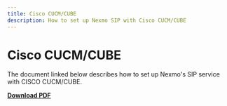 ```yaml
---
title: Cisco CUCM/CUBE
description: How to set up Nexmo SIP with Cisco CUCM/CUBE
---
```


# Cisco CUCM/CUBE

The document linked below describes how to set up Nexmo's SIP service with CISCO CUCM/CUBE.

**[Download PDF](/assets/pdf/sip/configuration/nexmo-sip-cucm-cube.pdf)**
